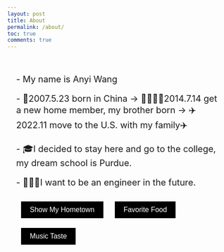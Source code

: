 ```yaml
---
layout: post
title: About
permalink: /about/
toc: true
comments: true
---
```

<!-- Main Content -->
<div class="content">
    <p class="medium-text">- My name is Anyi Wang</p>
    <p class="medium-text">- 🏯2007.5.23 born in China → 👨‍👩‍👧‍👦2014.7.14 get a new home member, my brother born → ✈️2022.11 move to the U.S. with my family✈️</p>
    <p class="medium-text">- 🎓I decided to stay here and go to the college, my dream school is Purdue.</p>
    <p class="medium-text">- 👷🏻‍♀️I want to be an engineer in the future.</p>
<!-- Buttons -->
    <button class="btn" onclick="showMyHometown()">Show My Hometown</button>
    <button class="btn" onclick="FavoriteFood()">Favorite Food</button>
    <button class="btn" onclick="MusicTaste()">Music Taste</button>
<!-- Div for dynamic content insertion -->
    <div id="content"></div>
</div>

<!-- JavaScript -->
<script>
    // Function to show hometown details
    function showMyHometown() {
        var contentDiv = document.getElementById('content');

        // Clear previous content
        contentDiv.innerHTML = "";

        // Create and add heading
        var heading = document.createElement('h2');
        heading.textContent = "My Hometown🏠";
        contentDiv.appendChild(heading);

        // Introduction texts
        var introTexts = [
            "I am from Beijing, China.",
            "Beijing, the capital of China, blends ancient traditions with modern advancements. It has been the political, cultural, and historical heart of China for over 800 years.",
            "Known for its majestic palaces, temples, and UNESCO World Heritage Sites like the Forbidden City and the Great Wall, Beijing offers a mix of history and innovation."
        ];
        introTexts.forEach(text => {
            var para = document.createElement('p');
            para.textContent = text;
            para.classList.add('intro-text');
            contentDiv.appendChild(para);
        });

        // Hometown images
        var imageUrls = [
            "https://image.jimcdn.com/app/cms/image/transf/dimension=1280x10000:format=jpg/path/s2217cd0bb1220415/image/i924c52c240be26ee/version/1683854111/the-forbidden-city-beijing.jpg",
            "https://mrm-style.com/en/wp-content/uploads/2023/05/Letters-from-China-Hutongs-the-best-way-to-experience-the-beauty-of-local-life-in-Beijing-Mr.M-by-Marko-Tadic%CC%81-mrmbymarkotadic2.jpg",
            "https://nationalparks-15bc7.kxcdn.com/images/parks/beijing-great-wall/Great%20Wall%20National%20Park%20up%20close.jpg",
            "https://www.ciee.org/sites/default/files/images/2023-06/beijing-downtown-sunny-day-modern-building.jpg",
            "https://images.squarespace-cdn.com/content/v1/5e484"
        ];

        var imageContainer = document.createElement('div');
        imageContainer.classList.add('image-container');
        imageUrls.forEach(url => {
            var img = document.createElement('img');
            img.src = url;
            imageContainer.appendChild(img);
        });
        contentDiv.appendChild(imageContainer);
    }

    // Function to show favorite food details
    function FavoriteFood() {
        var contentDiv = document.getElementById('content');

        // Clear previous content
        contentDiv.innerHTML = "";

        // Create and add heading
        var heading = document.createElement('h2');
        heading.textContent = "My Favorite Food🍜";
        contentDiv.appendChild(heading);

        // Add text and images
        var para = document.createElement('p');
        para.textContent = "I love noodles, especially the hand-pulled noodles my grandmother used to make.";
        para.classList.add('food-text');
        contentDiv.appendChild(para);

        var img = document.createElement('img');
        img.src = "https://images.pexels.com/photos/376464/pexels-photo-376464.jpeg";
        img.classList.add('food-image');
        contentDiv.appendChild(img);
    }

    // Function to show music taste details
    function MusicTaste() {
        var contentDiv = document.getElementById('content');

        // Clear previous content
        contentDiv.innerHTML = "";

        // Create and add heading
        var heading = document.createElement('h2');
        heading.textContent = "My Music Taste🎶";
        contentDiv.appendChild(heading);

        // Add music description
        var para = document.createElement('p');
        para.textContent = "I enjoy traditional Chinese music, especially the soothing sounds of the guzheng. It reminds me of my childhood in China.";
        para.classList.add('intro-text');
        contentDiv.appendChild(para);

        var img = document.createElement('img');
        img.src = "https://upload.wikimedia.org/wikipedia/commons/5/5b/Guzheng_playing.jpg";
        img.classList.add('food-image');
        contentDiv.appendChild(img);
    }
</script>

<!-- CSS -->
<style>
    .content {
        margin: 0 auto;
        max-width: 800px;
        padding: 20px;
        text-align: left;
    }
    /* Text size classes */
    .small-text { font-size: 12px; }
    .medium-text { font-size: 20px; }
    .large-text { font-size: 24px; }
    .extra-large-text { font-size: 32px; }

    /* Button styling */
    .btn {
        background-color: black;
        color: white;
        border: 1px solid white;
        padding: 10px 20px;
        text-align: center;
        display: inline-block;
        font-size: 16px;
        margin: 10px;
        cursor: pointer;
        transition: background-color 0.3s, color 0.3s;
    }
    .btn:hover {
        background-color: white;
        color: black;
    }

    /* Food and hometown content */
    .food-text, .intro-text {
        font-size: 18px;
        margin-bottom: 10px;
    }
    .food-image {
        height: 300px;
        width: auto;
        display: block;
        margin-bottom: 20px;
    }
    .food-item, .image-container {
        margin-bottom: 30px;
    }
    .image-container {
        display: flex;
        overflow-x: auto;
        white-space: nowrap;
        padding: 10px 0;
    }
    .image-container img {
        height: 200px;
        width: auto;
        margin-right: 10px;
        flex-shrink: 0;
    }
</style>
